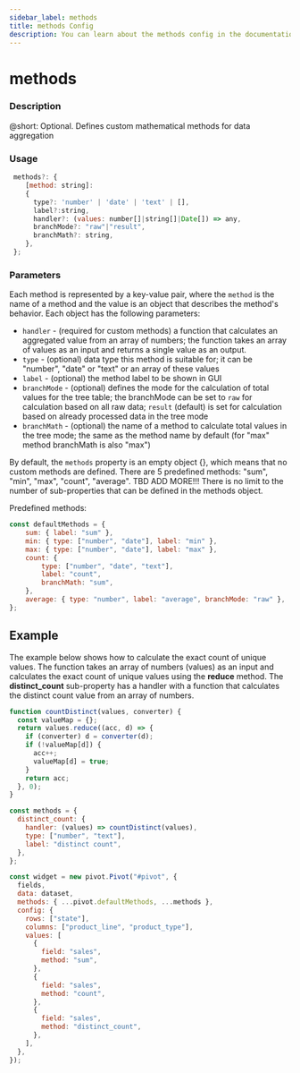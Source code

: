 ```yaml
---
sidebar_label: methods
title: methods Config
description: You can learn about the methods config in the documentation of the DHTMLX JavaScript Pivot library. Browse developer guides and API reference, try out code examples and live demos, and download a free 30-day evaluation version of DHTMLX Pivot.
---
```


# methods

### Description

@short: Optional. Defines custom mathematical methods for data aggregation 

### Usage

~~~jsx 
 methods?: {
    [method: string]:
    {
      type?: 'number' | 'date' | 'text' | [],
      label?:string,
      handler?: (values: number[]|string[]|Date[]) => any,
      branchMode?: "raw"|"result",
      branchMath?: string,
    },
 };
~~~

### Parameters

Each method is represented by a key-value pair, where the `method` is the name of a method and the value is an object that describes the method's behavior. Each object has the following parameters:

- `handler` - (required for custom methods) a function that calculates an aggregated value from an array of numbers; the function takes an array of values as an input and returns a single value as an output. 
- `type` - (optional) data type this method is suitable for; it can be "number", "date" or "text" or an array of these values
- `label` - (optional) the method label to be shown in GUI
- `branchMode` - (optional) defines the mode for the calculation of total values for the tree table; the branchMode can be set to `raw` for calculation based on all raw data; `result` (default) is set for calculation based on already processed data in the tree mode
- `branchMath` - (optional) the name of a method to calculate total values in the tree mode; the same as the method name by default (for "max" method branchMath is also "max")

By default, the `methods` property is an empty object {}, which means that no custom methods are defined. There are 5 predefined methods: "sum", "min", "max", "count", "average". TBD ADD MORE!!! There is no limit to the number of sub-properties that can be defined in the methods object. 

Predefined methods:

~~~jsx
const defaultMethods = {
	sum: { label: "sum" },
	min: { type: ["number", "date"], label: "min" },
	max: { type: ["number", "date"], label: "max" },
	count: {
		type: ["number", "date", "text"],
		label: "count",
		branchMath: "sum",
	},
	average: { type: "number", label: "average", branchMode: "raw" },
};
~~~

## Example

The example below shows how to calculate the exact count of unique values. The function takes an array of numbers (values) as an input and calculates the exact count of unique values using the **reduce** method. The **distinct_count** sub-property has a handler with a function that calculates the distinct count value from an array of numbers.

~~~jsx {}
function countDistinct(values, converter) {
  const valueMap = {};
  return values.reduce((acc, d) => {
    if (converter) d = converter(d);
    if (!valueMap[d]) {
      acc++;
      valueMap[d] = true;
    }
    return acc;
  }, 0);
}

const methods = {
  distinct_count: {
    handler: (values) => countDistinct(values),
    type: ["number", "text"],
    label: "distinct count",
  },
};

const widget = new pivot.Pivot("#pivot", {
  fields,
  data: dataset,
  methods: { ...pivot.defaultMethods, ...methods },
  config: {
    rows: ["state"],
    columns: ["product_line", "product_type"],
    values: [
      {
        field: "sales",
        method: "sum",
      },
      {
        field: "sales",
        method: "count",
      },
      {
        field: "sales",
        method: "distinct_count",
      },
    ],
  },
});
~~~
